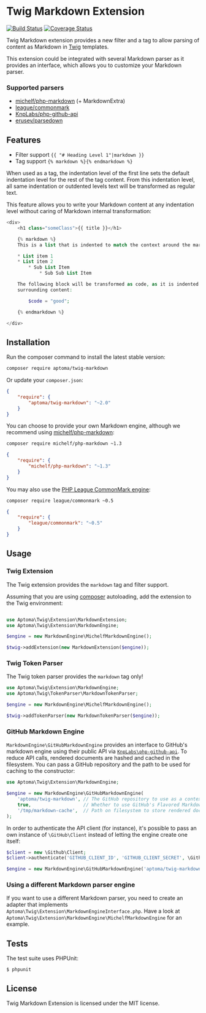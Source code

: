Twig Markdown Extension
=======================

[![Build Status](https://secure.travis-ci.org/aptoma/twig-markdown.png?branch=master)](http://travis-ci.org/aptoma/twig-markdown)
[![Coverage Status](https://img.shields.io/coveralls/aptoma/twig-markdown.svg)](https://coveralls.io/r/aptoma/twig-markdown)

Twig Markdown extension provides a new filter and a tag to allow parsing of
content as Markdown in [Twig][1] templates.

This extension could be integrated with several Markdown parser as it provides an interface, which allows you to customize your Markdown parser.

### Supported parsers

 * [michelf/php-markdown](https://github.com/michelf/php-markdown) (+ MarkdownExtra)
 * [league/commonmark](http://commonmark.thephpleague.com/)
 * [KnpLabs/php-github-api](https://github.com/KnpLabs/php-github-api)
 * [erusev/parsedown](https://github.com/erusev/parsedown)

## Features

 * Filter support `{{ "# Heading Level 1"|markdown }}`
 * Tag support `{% markdown %}{% endmarkdown %}`

When used as a tag, the indentation level of the first line sets the default indentation level for the rest of the tag content.
From this indentation level, all same indentation or outdented levels text will be transformed as regular text.

This feature allows you to write your Markdown content at any indentation level without caring of Markdown internal transformation:

```php
<div>
    <h1 class="someClass">{{ title }}</h1>

    {% markdown %}
    This is a list that is indented to match the context around the markdown tag:

    * List item 1
    * List item 2
        * Sub List Item
            * Sub Sub List Item

    The following block will be transformed as code, as it is indented more than the
    surrounding content:

        $code = "good";

    {% endmarkdown %}

</div>
```

## Installation

Run the composer command to install the latest stable version:

```bash
composer require aptoma/twig-markdown
```

Or update your `composer.json`:

```json
{
    "require": {
        "aptoma/twig-markdown": "~2.0"
    }
}
```

You can choose to provide your own Markdown engine, although we recommend
using [michelf/php-markdown](https://github.com/michelf/php-markdown):

```bash
composer require michelf/php-markdown ~1.3
```

```json
{
    "require": {
        "michelf/php-markdown": "~1.3"
    }
}
```

You may also use the [PHP League CommonMark engine](http://commonmark.thephpleague.com/):

```bash
composer require league/commonmark ~0.5
```

```json
{
    "require": {
        "league/commonmark": "~0.5"
    }
}
```

## Usage

### Twig Extension

The Twig extension provides the `markdown` tag and filter support.

Assuming that you are using [composer](http://getcomposer.org) autoloading,
add the extension to the Twig environment:

```php

use Aptoma\Twig\Extension\MarkdownExtension;
use Aptoma\Twig\Extension\MarkdownEngine;

$engine = new MarkdownEngine\MichelfMarkdownEngine();

$twig->addExtension(new MarkdownExtension($engine));
```

### Twig Token Parser

The Twig token parser provides the `markdown` tag only!

```php
use Aptoma\Twig\Extension\MarkdownEngine;
use Aptoma\Twig\TokenParser\MarkdownTokenParser;

$engine = new MarkdownEngine\MichelfMarkdownEngine();

$twig->addTokenParser(new MarkdownTokenParser($engine));
```

### GitHub Markdown Engine

`MarkdownEngine\GitHubMarkdownEngine` provides an interface to GitHub's markdown engine using their public API via [`KnpLabs\php-github-api`][2]. To reduce API calls, rendered documents are hashed and cached in the filesystem. You can pass a GitHub repository and the path to be used for caching to the constructor:

```php
use Aptoma\Twig\Extension\MarkdownEngine;

$engine = new MarkdownEngine\GitHubMarkdownEngine(
    'aptoma/twig-markdown', // The GitHub repository to use as a context
    true,                   // Whether to use GitHub's Flavored Markdown (GFM)
    '/tmp/markdown-cache',  // Path on filesystem to store rendered documents
);
```

In order to authenticate the API client (for instance), it's possible to pass an own instance of `\GitHub\Client` instead of letting the engine create one itself:

```php
$client = new \Github\Client;
$client->authenticate('GITHUB_CLIENT_ID', 'GITHUB_CLIENT_SECRET', \Github\Client::AUTH_URL_CLIENT_ID);

$engine = new MarkdownEngine\GitHubMarkdownEngine('aptoma/twig-markdown', true, '/tmp/markdown-cache', $client);
```

### Using a different Markdown parser engine

If you want to use a different Markdown parser, you need to create an adapter
that implements `Aptoma\Twig\Extension\MarkdownEngineInterface.php`. Have
a look at `Aptoma\Twig\Extension\MarkdownEngine\MichelfMarkdownEngine` for an
example.

## Tests

The test suite uses PHPUnit:

    $ phpunit

## License

Twig Markdown Extension is licensed under the MIT license.

[1]: http://twig.sensiolabs.org
[2]: https://github.com/knplabs/php-github-api
